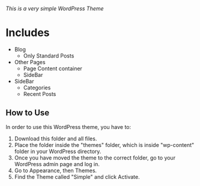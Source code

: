 ###### This is a very simple WordPress Theme

# Includes
* Blog
  * Only Standard Posts
* Other Pages
  * Page Content container
  * SideBar
* SideBar 
  * Categories
  * Recent Posts

## How to Use
In order to use this WordPress theme, you have to:
1. Download this folder and all files. 
2. Place the folder inside the "themes" folder, which is inside "wp-content" folder in your WordPress directory.
3. Once you have moved the theme to the correct folder, go to your WordPress admin page and log in.
4. Go to Appearance, then Themes.
5. Find the Theme called "Simple" and click Activate.
